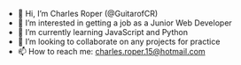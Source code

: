 - 👋 Hi, I’m Charles Roper (@GuitarofCR)
- 👀 I’m interested in getting a job as a Junior Web Developer
- 🌱 I’m currently learning JavaScript and Python
- 💞️ I’m looking to collaborate on any projects for practice
- 📫 How to reach me: charles.roper.15@hotmail.com

<!---
GuitarofCR/GuitarofCR is a ✨ special ✨ repository because its `README.md` (this file) appears on your GitHub profile.
You can click the Preview link to take a look at your changes.
--->
